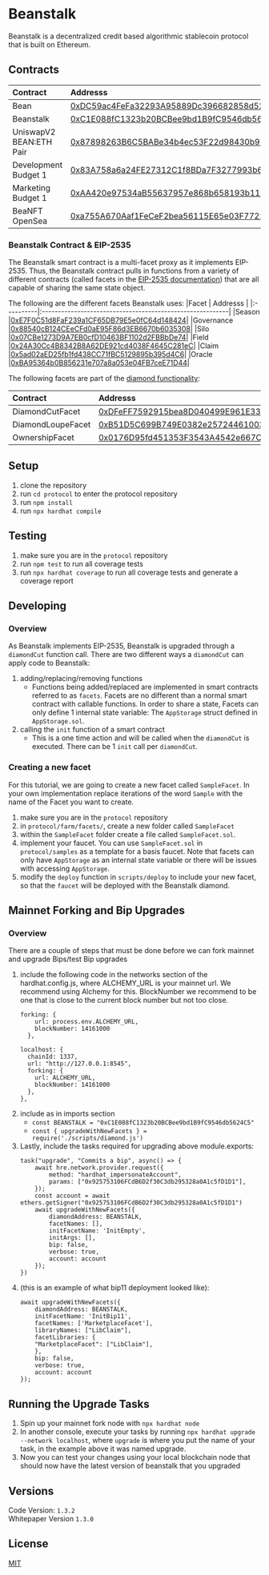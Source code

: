 # Beanstalk
Beanstalk is a decentralized credit based algorithmic stablecoin protocol that is built on Ethereum.

## Contracts

|Contract                  | Addresss 
|:------------------------|:--------------------------------------------|
|Bean                      |[0xDC59ac4FeFa32293A95889Dc396682858d52e5Db](https://etherscan.io/address/0xDC59ac4FeFa32293A95889Dc396682858d52e5Db)|
|Beanstalk                 |[0xC1E088fC1323b20BCBee9bd1B9fC9546db5624C5](https://etherscan.io/address/0xC1E088fC1323b20BCBee9bd1B9fC9546db5624C5)|
|UniswapV2 BEAN:ETH Pair   |[0x87898263B6C5BABe34b4ec53F22d98430b91e371](https://etherscan.io/address/0x87898263B6C5BABe34b4ec53F22d98430b91e371)|
|Development Budget 1      |[0x83A758a6a24FE27312C1f8BDa7F3277993b64783](https://etherscan.io/address/0x83A758a6a24FE27312C1f8BDa7F3277993b64783)|
|Marketing Budget 1        |[0xAA420e97534aB55637957e868b658193b112A551](https://etherscan.io/address/0xAA420e97534aB55637957e868b658193b112A551)|
|BeaNFT OpenSea            |[0xa755A670Aaf1FeCeF2bea56115E65e03F7722A79](https://etherscan.io/address/0xa755A670Aaf1FeCeF2bea56115E65e03F7722A79)|

### Beanstalk Contract & EIP-2535
The Beanstalk smart contract is a multi-facet proxy as it implements EIP-2535. Thus, the Beanstalk contract pulls in functions from a variety of different contracts (called facets in the [EIP-2535 documentation](https://eips.ethereum.org/EIPS/eip-2535)) that are all capable of sharing the same state object.

The following are the different facets Beanstalk uses:
|Facet       | Addresss                                                  |
|:----------|:----------------------------------------------------------|
|Season      |[0xE7F0C51d8FaF239a1CF65DB79E5e0fC64d148424](https://etherscan.io/address/0xE7F0C51d8FaF239a1CF65DB79E5e0fC64d148424)|
|Governance  |[0x88540cB124CEeCFd0aE95F86d3EB6670b6035308](https://etherscan.io/address/0x88540cB124CEeCFd0aE95F86d3EB6670b6035308)|
|Silo        |[0x07CBe1273D9A7EB0cfD10463BF1102d2FBBbDe74](https://etherscan.io/address/0x07CBe1273D9A7EB0cfD10463BF1102d2FBBbDe74)|
|Field       |[0x24A30Cc4B8342B8A62DE921cd4038F4645C281eC](https://etherscan.io/address/0x24A30Cc4B8342B8A62DE921cd4038F4645C281eC)|
|Claim       |[0x5ad02aED25fb1fd438CC71fBC5129895b395d4C6](https://etherscan.io/address/0x5ad02aED25fb1fd438CC71fBC5129895b395d4C6)|
|Oracle      |[0xBA95364b0B856231e707a8a053e04FB7ceE71D44](https://etherscan.io/address/0xBA95364b0B856231e707a8a053e04FB7ceE71D44)|

The following facets are part of the [diamond functionality](https://github.com/ethereum/EIPs/blob/master/EIPS/eip-2535.md):

|Contract             | Addresss                                         |
|:-------------------|:-------------------------------------------------|
|DiamondCutFacet      |[0xDFeFF7592915bea8D040499E961E332BD453C249](https://etherscan.io/address/0xDFeFF7592915bea8D040499E961E332BD453C249)|
|DiamondLoupeFacet    |[0xB51D5C699B749E0382e257244610039dDB272Da0](https://etherscan.io/address/0xB51D5C699B749E0382e257244610039dDB272Da0)|
|OwnershipFacet       |[0x0176D95fd451353F3543A4542e667C62b673621a](https://etherscan.io/address/0x0176D95fd451353F3543A4542e667C62b673621a)|

## Setup
1. clone the repository
2. run `cd protocol` to enter the protocol repository
3. run `npm install`
5. run `npx hardhat compile`

## Testing
1. make sure you are in the `protocol` repository
1. run `npm test` to run all coverage tests
2. run `npx hardhat coverage` to run all coverage tests and generate a coverage report


## Developing

### Overview
As Beanstalk implements EIP-2535, Beanstalk is upgraded through a `diamondCut` function call.
There are two different ways a `diamondCut` can apply code to Beanstalk:
1. adding/replacing/removing functions
    * Functions being added/replaced are implemented in smart contracts referred to as `facets`. Facets are no different than a normal smart contract with callable functions. In order to share a state, Facets can only define 1 internal state variable: The `AppStorage` struct defined in `AppStorage.sol`.
2. calling the `init` function of a smart contract
    * This is a one time action and will be called when the `diamondCut` is executed. There can be 1 `init` call per `diamondCut`.

### Creating a new facet
For this tutorial, we are going to create a new facet called `SampleFacet`. In your own implementation replace iterations of the word `Sample` with the name of the Facet you want to create. 
1. make sure you are in the `protocol` repository
2. in `protocol/farm/facets/`, create a new folder called `SampleFacet`
3. within the `SampleFacet` folder create a file called `SampleFacet.sol`.
4. implement your faucet. You can use `SampleFacet.sol` in `protocol/samples` as a template for a basis faucet. Note that facets can only have `AppStorage` as an internal state variable or there will be issues with accessing `AppStorage`.
5. modify the `deploy` function in `scripts/deploy` to include your new facet, so that the `faucet` will be deployed with the Beanstalk diamond.

## Mainnet Forking and Bip Upgrades

### Overview
There are a couple of steps that must be done before we can fork mainnet and upgrade Bips/test Bip upgrades
1. include the following code in the networks section of the hardhat.config.js, where ALCHEMY_URL is your mainnet url. We recommend using Alchemy for this. BlockNumber we recommend to be one that is close to the current block number but not too close.
    ```
    forking: {
        url: process.env.ALCHEMY_URL,
        blockNumber: 14161000
      },
    ```
    ```
    localhost: {
      chainId: 1337,
      url: "http://127.0.0.1:8545",
      forking: {
        url: ALCHEMY_URL,
        blockNumber: 14161000
      },
    },
    ```
2. include as in imports section
   * `const BEANSTALK = "0xC1E088fC1323b20BCBee9bd1B9fC9546db5624C5"`
   * `const { upgradeWithNewFacets } = require('./scripts/diamond.js')`
3. Lastly, include the tasks required for upgrading above module.exports: 
    ```
    task("upgrade", "Commits a bip", async() => {
        await hre.network.provider.request({
            method: "hardhat_impersonateAccount",
            params: ["0x925753106FCdB6D2f30C3db295328a0A1c5fD1D1"],
        });
        const account = await ethers.getSigner("0x925753106FCdB6D2f30C3db295328a0A1c5fD1D1")
        await upgradeWithNewFacets({
            diamondAddress: BEANSTALK,
            facetNames: [],
            initFacetName: 'InitEmpty',
            initArgs: [],
            bip: false,
            verbose: true,
            account: account
        });
    })
    ```
4. (this is an example of what bip11 deployment looked like):
    ```
    await upgradeWithNewFacets({
        diamondAddress: BEANSTALK,
        initFacetName: 'InitBip11',
        facetNames: ['MarketplaceFacet'],
        libraryNames: ["LibClaim"],
        facetLibraries: {
        "MarketplaceFacet": ["LibClaim"],
        },
        bip: false,
        verbose: true,
        account: account
    }); 
    ```

## Running the Upgrade Tasks
1. Spin up your mainnet fork node with `npx hardhat node`
2. In another console, execute your tasks by running `npx hardhat upgrade --network localhost`, where `upgrade` is where you put the name of your task, in the example above it was named upgrade.
3. Now you can test your changes using your local blockchain node that should now have the latest version
of beanstalk that you upgraded


## Versions
Code Version: `1.3.2` <br>
Whitepaper Version `1.3.0`

## License
[MIT](https://github.com/BeanstalkFarms/Beanstalk/blob/master/LICENSE)

